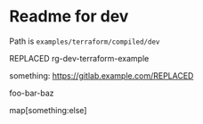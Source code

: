 

# Readme for dev

Path is `examples/terraform/compiled/dev`

REPLACED
rg-dev-terraform-example

something: https://gitlab.example.com/REPLACED

foo-bar-baz

map[something:else]

